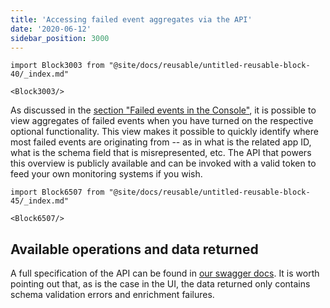 ```yaml
---
title: 'Accessing failed event aggregates via the API'
date: '2020-06-12'
sidebar_position: 3000
---
```


```mdx-code-block
import Block3003 from "@site/docs/reusable/untitled-reusable-block-40/_index.md"

<Block3003/>
```

As discussed in the [section "Failed events in the Console"](/docs/managing-data-quality/failed-events/failed-events-in-the-ui/index.md), it is possible to view aggregates of failed events when you have turned on the respective optional functionality. This view makes it possible to quickly identify where most failed events are originating from -- as in what is the related app ID, what is the schema field that is misrepresented, etc. The API that powers this overview is publicly available and can be invoked with a valid token to feed your own monitoring systems if you wish.

```mdx-code-block
import Block6507 from "@site/docs/reusable/untitled-reusable-block-45/_index.md"

<Block6507/>
```

## Available operations and data returned

A full specification of the API can be found in [our swagger docs](https://console.snowplowanalytics.com/api/msc/v1/docs/index.html?url=/api/msc/v1/docs/docs.yaml#/Metrics/getOrganizationsOrganizationidMetricsV1PipelinesPipelineidFailed-events). It is worth pointing out that, as is the case in the UI, the data returned only contains schema validation errors and enrichment failures.
